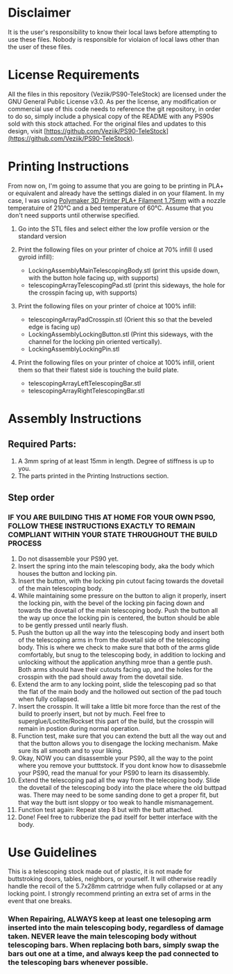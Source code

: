 # Disclaimer
It is the user's responsibility to know their local laws before attempting to use these files. Nobody is responsible for violaion of local laws other than the user of these files.

# License Requirements
All the files in this repository (Veziik/PS90-TeleStock) are licensed under the GNU General Public License v3.0. As per the license, any modification or commercial use of this code needs to reference the git repository, in order to do so, simply include a physical copy of the README with any PS90s sold with this stock attached. For the original files and updates to this design, visit [https://github.com/Veziik/PS90-TeleStock](https://github.com/Veziik/PS90-TeleStock). 

# Printing Instructions
From now on, I'm going to assume that you are going to be printing in PLA+ or equivalent and already have the settings dialed in on your filament. In my case, I was using [Polymaker 3D Printer PLA+ Filament 1.75mm](https://smile.amazon.com/dp/B097SVHDR5/ref=twister_B09MBYF326?_encoding=UTF8&th=1) with a nozzle temperatuire of 210°C and a bed temperature of 60°C. Assume that you don't need supports until otherwise specified.


1. Go into the STL files and select either the low profile version or the standard version

2. Print the following files on your printer of choice at 70% infill (I used gyroid infill):
    - LockingAssemblyMainTelescopingBody.stl (print this upside down, with the button hole facing up, with supports)
    - telescopingArrayTelescopingPad.stl (print this sideways, the hole for the crosspin facing up, with supports)

3. Print the following files on your printer of choice at 100% infill:
    - telescopingArrayPadCrosspin.stl (Orient this so that the beveled edge is facing up)
    - LockingAssemblyLockingButton.stl (Print this sideways, with the channel for the locking pin oriented vertically).
    - LockingAssemblyLockingPin.stl
        
4. Print the following files on your printer of choice at 100% infill, orient them so that their flatest side is touching the build plate.
    - telescopingArrayLeftTelescopingBar.stl
    - telescopingArrayRightTelescopingBar.stl

# Assembly Instructions
## Required Parts:
1. A 3mm spring of at least 15mm in length. Degree of stiffness is up to you.
2. The parts printed in the Printing Instructions section.

## Step order
### IF YOU ARE BUILDING THIS AT HOME FOR YOUR OWN PS90, FOLLOW THESE INSTRUCTIONS EXACTLY TO REMAIN COMPLIANT WITHIN YOUR STATE THROUGHOUT THE BUILD PROCESS
1. Do not disassemble your PS90 yet.
2. Insert the spring into the main telescoping body, aka the body which houses the button and locking pin.
3. Insert the button, with the locking pin cutout facing towards the dovetail of the main telescoping body.
4. While maintaining some pressure on the button to align it properly, insert the locking pin, with the bevel of the locking pin facing down and towards the dovetail of the main telescoping body. Push the button all the way up once the locking pin is centered, the button should be able to be gently pressed until nearly flush.
5. Push the button up all the way into the telescoping body and insert both of the telescoping arms in from the dovetail side of the telescoping body. This is where we check to make sure that both of the arms glide comfortably, but snug to the telescoping body, in addition to locking and unlocking without the application anything mroe than a gentle push. Both arms should have their cutouts facing up, and the holes for the crosspin with the pad should away from the dovetail side.
6. Extend the arm to any locking point, slide the telescoping pad so that the flat of the main body and the hollowed out section of the pad touch when fully collapsed.
7. Insert the crosspin. It will take a little bit more force than the rest of the build to proerly insert, but not by much. Feel free to superglue/Loctite/Rockset this part of the build, but the crosspin will remain in postion during normal operation.
8. Function test, make sure that you can extend the butt all the way out and that the button allows you to disengage the locking mechanism. Make sure its all smooth and to your liking.
9. Okay, NOW you can disassemble your PS90, all the way to the point where you remove your butttstock. If you dont know how to disassebmle your PS90, read the manual for your PS90 to learn its disassembly.
10. Extend the telescoping pad all the way from the telecoping body. Slide the dovetail of the telescoping body into the place where the old buttpad was. There may need to be some sanding done to get a proper fit, but that way the butt isnt sloppy or too weak to handle mismanagement.
11. Function test again: Repeat step 8 but with the butt attached.
12. Done! Feel free to rubberize the pad itself for better interface with the body.

# Use Guidelines
This is a telescoping stock made out of plastic, it is not made for buttstroking doors, tables, neighbors, or yourself. It will otherwise readily handle the recoil of the 5.7x28mm catrtridge when fully collapsed or at any locking point. I strongly recommend printing an extra set of arms in the event that one breaks.

### When Repairing, ALWAYS keep at least one telesoping arm inserted into the main telescoping body, regardless of damage taken. NEVER leave the main telescoping body without telescoping bars. When replacing both bars, simply swap the bars out one at a time, and always keep the pad connected to the telescoping bars whenever possible. 
